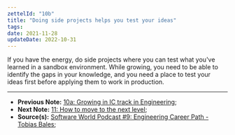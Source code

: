 ```yaml
---
zettelId: "10b"
title: "Doing side projects helps you test your ideas"
tags:
date: 2021-11-28
updateDate: 2022-10-31
---
```


If you have the energy, do side projects where you can test what you've learned in a sandbox environment. While growing, you need to be able to identify the gaps in your knowledge, and you need a place to test your ideas first before applying them to work in production.

---

- **Previous Note:** [10a: Growing in IC track in Engineering](/notes/10a/);
- **Next Note:** [11: How to move to the next level](/notes/11/);
- **Source(s):** [Software World Podcast #9: Engineering Career Path - Tobias Bales](https://mediations.candost.blog/p/9-engineering-career-path);
